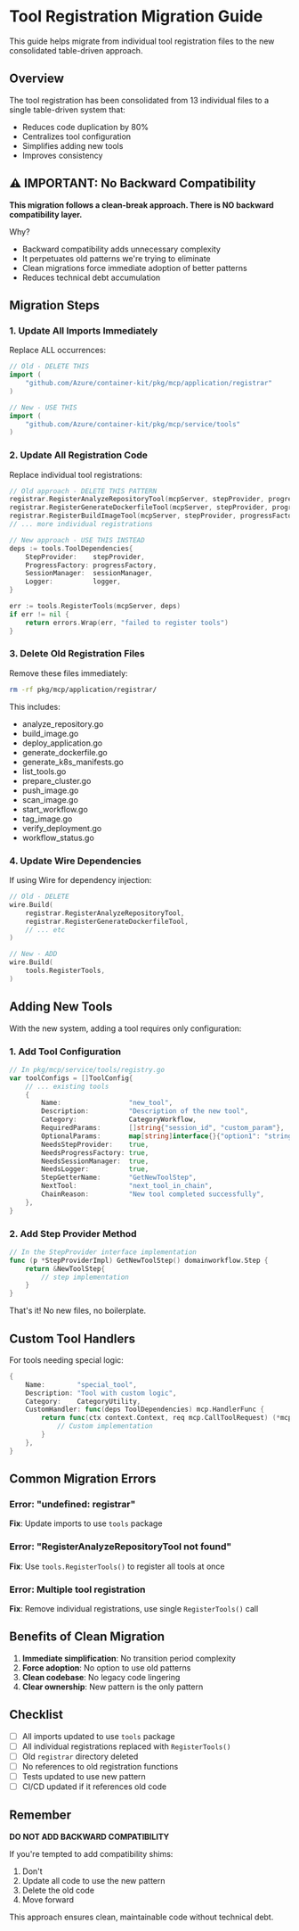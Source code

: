 # Tool Registration Migration Guide

This guide helps migrate from individual tool registration files to the new consolidated table-driven approach.

## Overview

The tool registration has been consolidated from 13 individual files to a single table-driven system that:
- Reduces code duplication by 80%
- Centralizes tool configuration
- Simplifies adding new tools
- Improves consistency

## ⚠️ IMPORTANT: No Backward Compatibility

**This migration follows a clean-break approach. There is NO backward compatibility layer.**

Why?
- Backward compatibility adds unnecessary complexity
- It perpetuates old patterns we're trying to eliminate
- Clean migrations force immediate adoption of better patterns
- Reduces technical debt accumulation

## Migration Steps

### 1. Update All Imports Immediately

Replace ALL occurrences:
```go
// Old - DELETE THIS
import (
    "github.com/Azure/container-kit/pkg/mcp/application/registrar"
)

// New - USE THIS
import (
    "github.com/Azure/container-kit/pkg/mcp/service/tools"
)
```

### 2. Update All Registration Code

Replace individual tool registrations:
```go
// Old approach - DELETE THIS PATTERN
registrar.RegisterAnalyzeRepositoryTool(mcpServer, stepProvider, progressFactory, sessionManager, logger)
registrar.RegisterGenerateDockerfileTool(mcpServer, stepProvider, progressFactory, sessionManager, logger)
registrar.RegisterBuildImageTool(mcpServer, stepProvider, progressFactory, sessionManager, logger)
// ... more individual registrations

// New approach - USE THIS INSTEAD
deps := tools.ToolDependencies{
    StepProvider:    stepProvider,
    ProgressFactory: progressFactory,
    SessionManager:  sessionManager,
    Logger:          logger,
}

err := tools.RegisterTools(mcpServer, deps)
if err != nil {
    return errors.Wrap(err, "failed to register tools")
}
```

### 3. Delete Old Registration Files

Remove these files immediately:
```bash
rm -rf pkg/mcp/application/registrar/
```

This includes:
- analyze_repository.go
- build_image.go
- deploy_application.go
- generate_dockerfile.go
- generate_k8s_manifests.go
- list_tools.go
- prepare_cluster.go
- push_image.go
- scan_image.go
- start_workflow.go
- tag_image.go
- verify_deployment.go
- workflow_status.go

### 4. Update Wire Dependencies

If using Wire for dependency injection:
```go
// Old - DELETE
wire.Build(
    registrar.RegisterAnalyzeRepositoryTool,
    registrar.RegisterGenerateDockerfileTool,
    // ... etc
)

// New - ADD
wire.Build(
    tools.RegisterTools,
)
```

## Adding New Tools

With the new system, adding a tool requires only configuration:

### 1. Add Tool Configuration
```go
// In pkg/mcp/service/tools/registry.go
var toolConfigs = []ToolConfig{
    // ... existing tools
    {
        Name:                 "new_tool",
        Description:          "Description of the new tool",
        Category:             CategoryWorkflow,
        RequiredParams:       []string{"session_id", "custom_param"},
        OptionalParams:       map[string]interface{}{"option1": "string"},
        NeedsStepProvider:    true,
        NeedsProgressFactory: true,
        NeedsSessionManager:  true,
        NeedsLogger:          true,
        StepGetterName:       "GetNewToolStep",
        NextTool:             "next_tool_in_chain",
        ChainReason:          "New tool completed successfully",
    },
}
```

### 2. Add Step Provider Method
```go
// In the StepProvider interface implementation
func (p *StepProviderImpl) GetNewToolStep() domainworkflow.Step {
    return &NewToolStep{
        // step implementation
    }
}
```

That's it! No new files, no boilerplate.

## Custom Tool Handlers

For tools needing special logic:
```go
{
    Name:        "special_tool",
    Description: "Tool with custom logic",
    Category:    CategoryUtility,
    CustomHandler: func(deps ToolDependencies) mcp.HandlerFunc {
        return func(ctx context.Context, req mcp.CallToolRequest) (*mcp.CallToolResult, error) {
            // Custom implementation
        }
    },
}
```

## Common Migration Errors

### Error: "undefined: registrar"
**Fix**: Update imports to use `tools` package

### Error: "RegisterAnalyzeRepositoryTool not found"
**Fix**: Use `tools.RegisterTools()` to register all tools at once

### Error: Multiple tool registration
**Fix**: Remove individual registrations, use single `RegisterTools()` call

## Benefits of Clean Migration

1. **Immediate simplification**: No transition period complexity
2. **Force adoption**: No option to use old patterns
3. **Clean codebase**: No legacy code lingering
4. **Clear ownership**: New pattern is the only pattern

## Checklist

- [ ] All imports updated to use `tools` package
- [ ] All individual registrations replaced with `RegisterTools()`
- [ ] Old `registrar` directory deleted
- [ ] No references to old registration functions
- [ ] Tests updated to use new pattern
- [ ] CI/CD updated if it references old code

## Remember

**DO NOT ADD BACKWARD COMPATIBILITY**

If you're tempted to add compatibility shims:
1. Don't
2. Update all code to use the new pattern
3. Delete the old code
4. Move forward

This approach ensures clean, maintainable code without technical debt.